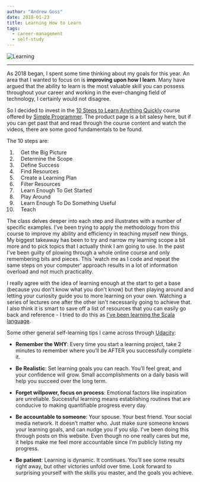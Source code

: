 ```yaml
---
author: "Andrew Goss"
date: 2018-01-23
title: Learning How to Learn
tags:
  - career-management
  - self-study
---
```

![Learning](/img/post/learning.png "Learning")<br>
<hr>

As 2018 began, I spent some time thinking about my goals for this year. An area that I wanted to focus on is <b>improving upon how I learn</b>. Many have argued that the ability to learn is the most valuable skill you can possess throughout your career and working in the ever-changing field of technology, I certainly would not disagree.

So I decided to invest in the <a href="https://simpleprogrammer.com/products/learn-anything" target=_>10 Steps to Learn Anything Quickly</a> course offered by <a href="https://simpleprogrammer.com" target=_>Simple Programmer</a>. The product page is a bit salesy here, but if you can get past that and read through the course content and watch the videos, there are some good fundamentals to be found.

The 10 steps are:

1. &emsp;Get the Big Picture
2. &emsp;Determine the Scope
3. &emsp;Define Success
4. &emsp;Find Resources
5. &emsp;Create a Learning Plan
6. &emsp;Filter Resources
7. &emsp;Learn Enough To Get Started
8. &emsp;Play Around
9. &emsp;Learn Enough To Do Something Useful
10. &emsp;Teach

The class delves deeper into each step and illustrates with a number of specific examples. I've been trying to apply the methodology from this course to improve my ability and efficiency in teaching myself new things. My biggest takeaway has been to try and narrow my learning scope a bit more and to pick topics that I actually think I am going to use. In the past I've been guilty of plowing through a whole online course and only remembering bits and pieces. This 'watch me as I code and repeat the same steps on your computer' approach results in a lot of information overload and not much practicality. 

I really agree with the idea of learning enough at the start to get a base (because you don't know what you don't know) but then playing around and letting your curiosity guide you to more learning on your own. Watching a series of lectures one after the other isn't necessarily going to achieve that. I also think it is smart to save off a list of resources that you can easily go back and reference - I tried to do this as <a href="/2017/my-path-to-learning-scala">I've been learning the Scala language</a>.

Some other general self-learning tips I came across through <a href="https://www.udacity.com" target=_>Udacity</a>:

* __Remember the WHY__: Every time you start a learning project, take 2 minutes to remember where you’ll be AFTER you successfully complete it.

* __Be Realistic__: Set learning goals you can reach. You’ll feel great, and your confidence will grow. Small accomplishments on a daily basis will help you succeed over the long term.

* __Forget willpower, focus on process__: Emotional factors like inspiration are unreliable. Successful learning means establishing routines that are conducive to making quantifiable progress every day.

* __Be accountable to someone__: Your spouse. Your best friend. Your social media network. It doesn’t matter who. Just make sure someone knows your learning goals, and can nudge you if you slip. I've been doing this through posts on this website. Even though no one really cares but me, it helps make me feel more accountable since I'm publicly listing my progress.

* __Be patient__: Learning is dynamic. It continues. You’ll see some results right away, but other victories unfold over time. Look forward to surprising yourself with the skills you master, and the goals you achieve.